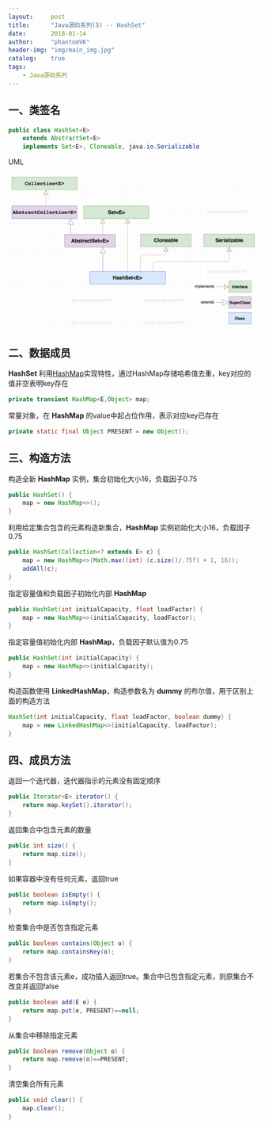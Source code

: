 ```yaml
---
layout:     post
title:      "Java源码系列(5) -- HashSet"
date:       2018-01-14
author:     "phantomVK"
header-img: "img/main_img.jpg"
catalog:    true
tags:
    - Java源码系列
---
```


## 一、类签名

```java
public class HashSet<E>
    extends AbstractSet<E>
    implements Set<E>, Cloneable, java.io.Serializable
```

UML

![HashMap_UML](/img/java/HashSet_UML.png)

## 二、数据成员

__HashSet__ 利用[HashMap](/2018/06/30/HashMap/)实现特性，通过HashMap存储哈希值去重，key对应的值非空表明key存在

```java
private transient HashMap<E,Object> map;
```

常量对象，在 __HashMap__ 的value中起占位作用，表示对应key已存在

```java
private static final Object PRESENT = new Object();
```

## 三、构造方法

构造全新 __HashMap__ 实例，集合初始化大小16，负载因子0.75

```java
public HashSet() {
    map = new HashMap<>();
}
```

利用给定集合包含的元素构造新集合，__HashMap__ 实例初始化大小16，负载因子0.75

```java
public HashSet(Collection<? extends E> c) {
    map = new HashMap<>(Math.max((int) (c.size()/.75f) + 1, 16));
    addAll(c);
}
```

指定容量值和负载因子初始化内部 __HashMap__

```java
public HashSet(int initialCapacity, float loadFactor) {
    map = new HashMap<>(initialCapacity, loadFactor);
}
```

指定容量值初始化内部 __HashMap__，负载因子默认值为0.75

```java
public HashSet(int initialCapacity) {
    map = new HashMap<>(initialCapacity);
}
```

构造函数使用 __LinkedHashMap__，构造参数名为 __dummy__ 的布尔值，用于区别上面的构造方法

```java
HashSet(int initialCapacity, float loadFactor, boolean dummy) {
    map = new LinkedHashMap<>(initialCapacity, loadFactor);
}
```

## 四、成员方法

返回一个迭代器，迭代器指示的元素没有固定顺序

```java
public Iterator<E> iterator() {
    return map.keySet().iterator();
}
```

返回集合中包含元素的数量

```java
public int size() {
    return map.size();
}
```

如果容器中没有任何元素，返回true

```java
public boolean isEmpty() {
    return map.isEmpty();
}
```

检查集合中是否包含指定元素

```java
public boolean contains(Object o) {
    return map.containsKey(o);
}
```

若集合不包含该元素e，成功插入返回true。集合中已包含指定元素，则原集合不改变并返回false

```java
public boolean add(E e) {
    return map.put(e, PRESENT)==null;
}
```

从集合中移除指定元素

```java
public boolean remove(Object o) {
    return map.remove(o)==PRESENT;
}
```

清空集合所有元素

```java
public void clear() {
    map.clear();
}
```

